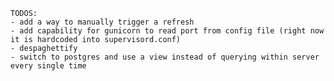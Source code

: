     TODOS:
    - add a way to manually trigger a refresh
    - add capability for gunicorn to read port from config file (right now it is hardcoded into supervisord.conf)
    - despaghettify
    - switch to postgres and use a view instead of querying within server every single time
